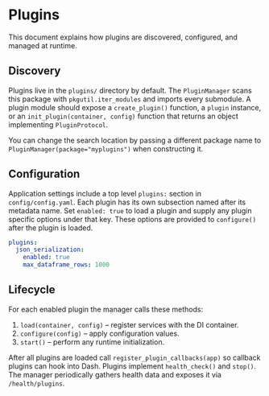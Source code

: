 # Plugins

This document explains how plugins are discovered, configured, and managed at runtime.

## Discovery

Plugins live in the `plugins/` directory by default. The `PluginManager` scans this package with `pkgutil.iter_modules` and imports every submodule. A plugin module should expose a `create_plugin()` function, a `plugin` instance, or an `init_plugin(container, config)` function that returns an object implementing `PluginProtocol`.

You can change the search location by passing a different package name to `PluginManager(package="myplugins")` when constructing it.

## Configuration

Application settings include a top level `plugins:` section in `config/config.yaml`. Each plugin has its own subsection named after its metadata name. Set `enabled: true` to load a plugin and supply any plugin specific options under that key. These options are provided to `configure()` after the plugin is loaded.

```yaml
plugins:
  json_serialization:
    enabled: true
    max_dataframe_rows: 1000
```

## Lifecycle

For each enabled plugin the manager calls these methods:

1. `load(container, config)` – register services with the DI container.
2. `configure(config)` – apply configuration values.
3. `start()` – perform any runtime initialization.

After all plugins are loaded call `register_plugin_callbacks(app)` so callback plugins can hook into Dash. Plugins implement `health_check()` and `stop()`. The manager periodically gathers health data and exposes it via `/health/plugins`.
